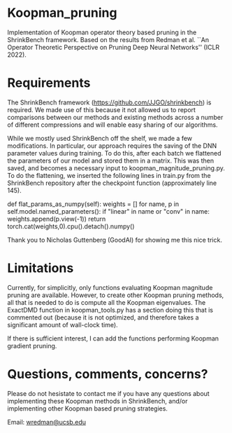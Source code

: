 # Koopman_pruning
Implementation of Koopman operator theory based pruning in the ShrinkBench framework. Based on the results from Redman et al. ``An Operator Theoretic Perspective on Pruning Deep Neural Networks'' (ICLR 2022). 

# Requirements
The ShrinkBench framework (https://github.com/JJGO/shrinkbench) is required. We made use of this because it not allowed us to report comparisons between our methods and existing methods across a number of different compressions and will enable easy sharing of our algorithms. 

While we mostly used ShrinkBench off the shelf, we made a few modifications. In particular, our approach requires the saving of the DNN parameter values during training. To do this, after each batch we flattened the parameters of our model and stored them in a matrix. This was then saved, and becomes a necessary input to koopman_magnitude_pruning.py. To do the flattening, we inserted the following lines in train.py from the ShrinkBench repository after the checkpoint function (approximately line 145). 

def flat_params_as_numpy(self):
    weights = []
    for name, p in self.model.named_parameters():
        if "linear" in name or "conv" in name:
            weights.append(p.view(-1))
    return torch.cat(weights,0).cpu().detach().numpy()
    
Thank you to Nicholas Guttenberg (GoodAI) for showing me this nice trick. 

# Limitations
Currently, for simplicitly, only functions evaluating Koopman magnitude pruning are available. However, to create other Koopman pruning methods, all that is needed to do is compute all the Koopman eigenvalues. The ExactDMD function in koopman_tools.py has a section doing this that is commented out (because it is not optimized, and therefore takes a significant amount of wall-clock time).  

If there is sufficient interest, I can add the functions performing Koopman gradient pruning. 

# Questions, comments, concerns? 
Please do not hesistate to contact me if you have any questions about implementing these Koopman methods in ShrinkBench, and/or implementing other Koopman based pruning strategies. 

Email: wredman@ucsb.edu 
